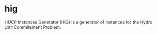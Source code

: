 # hig
 HUCP Instances Generator (HIG) is a generator of instances for the Hydro Unit Commitement Problem.

